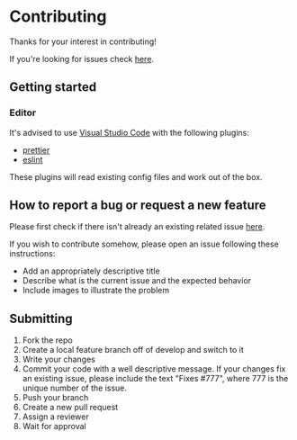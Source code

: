 # Contributing

Thanks for your interest in contributing!

If you're looking for issues check [here](https://github.com/andersonmadeira/clock/issues?q=is%3Aissue+is%3Aopen+label%3A%22good+first+issue%22).

## Getting started

### Editor

It's advised to use [Visual Studio Code](https://code.visualstudio.com/) with the following plugins:

* [prettier](https://marketplace.visualstudio.com/items?itemName=esbenp.prettier-vscode)
* [eslint](https://marketplace.visualstudio.com/items?itemName=dbaeumer.vscode-eslint)

These plugins will read existing config files and work out of the box.

## How to report a bug or request a new feature

Please first check if there isn't already an existing related issue [here](https://github.com/andersonmadeira/clock/issues).

If you wish to contribute somehow, please open an issue following these instructions:

* Add an appropriately descriptive title
* Describe what is the current issue and the expected behavior
* Include images to illustrate the problem

## Submitting

1. Fork the repo
1. Create a local feature branch off of develop and switch to it
1. Write your changes
1. Commit your code with a well descriptive message. If your changes fix an existing issue, please include the text "Fixes #777", where 777 is the unique number of the issue.
1. Push your branch
1. Create a new pull request
1. Assign a reviewer
1. Wait for approval

